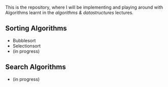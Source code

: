 This is the repository, where I will be implementing
and playing around with Algorithms learnt in the *algorithms & datastructures* lectures.

## Sorting Algorithms
- Bubblesort
- Selectionsort
- (in progress)

## Search Algorithms
- (in progress)
